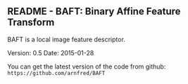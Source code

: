 ## README - BAFT: Binary Affine Feature Transform

BAFT is a local image feature descriptor.

Version: 0.5
Date: 2015-01-28

You can get the latest version of the code from github:
`https://github.com/arnfred/BAFT`
